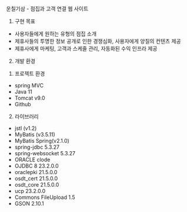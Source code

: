 운칠기삼 - 점집과 고객 연결 웹 사이트

1. 구현 목표
- 사용자들에게 원하는 유형의 점집 소개
- 제휴사들의 투명한 정보 공개로 인한 경쟁심화, 사용자에게 양질의 컨텐츠 제공
- 제휴사에게 마케팅, 고객과 스케줄 관리, 자동화된 수익 인프라 제공

2. 개발 환경
  1) 프로젝트 환경
  - spring MVC
  - Java 11
  - Tomcat v9.0
  - Github
  2) 라이브러리
  - jstl (v1.2)
  - MyBatis (v3.5.11)
  - MyBatis Spring(v2.1.0)
  - spring-jdbc 5.3.27
  - spring-websocket 5.3.27
  - ORACLE clode
  - OJDBC 8 23.2.0.0
  - oraclepki 21.5.0.0
  - osdt_cert 21.5.0.0
  - osdt_core 21.5.0.0
  - ucp 23.2.0.0
  - Commons FileUpload 1.5
  - GSON 2.10.1
